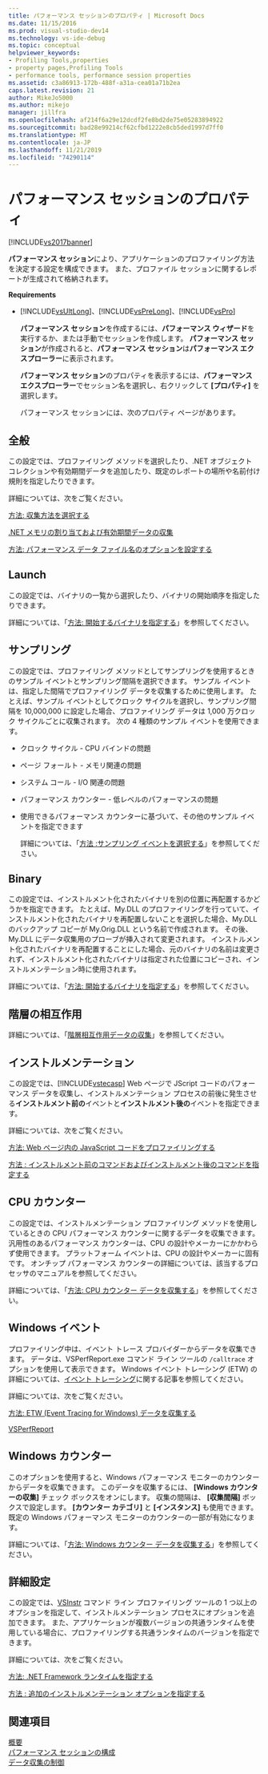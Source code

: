 ```yaml
---
title: パフォーマンス セッションのプロパティ | Microsoft Docs
ms.date: 11/15/2016
ms.prod: visual-studio-dev14
ms.technology: vs-ide-debug
ms.topic: conceptual
helpviewer_keywords:
- Profiling Tools,properties
- property pages,Profiling Tools
- performance tools, performance session properties
ms.assetid: c3a86913-172b-488f-a31a-cea01a71b2ea
caps.latest.revision: 21
author: MikeJo5000
ms.author: mikejo
manager: jillfra
ms.openlocfilehash: af214f6a29e12dcdf2fe8bd2de75e05283894922
ms.sourcegitcommit: bad28e99214cf62cfbd1222e8cb5ded1997d7ff0
ms.translationtype: MT
ms.contentlocale: ja-JP
ms.lasthandoff: 11/21/2019
ms.locfileid: "74290114"
---
```

# <a name="performance-session-properties"></a>パフォーマンス セッションのプロパティ
[!INCLUDE[vs2017banner](../includes/vs2017banner.md)]

**パフォーマンス セッション**により、アプリケーションのプロファイリング方法を決定する設定を構成できます。 また、プロファイル セッションに関するレポートが生成されて格納されます。  
  
 **Requirements**  
  
- [!INCLUDE[vsUltLong](../includes/vsultlong-md.md)]、[!INCLUDE[vsPreLong](../includes/vsprelong-md.md)]、[!INCLUDE[vsPro](../includes/vspro-md.md)]  
  
  **パフォーマンス セッション**を作成するには、**パフォーマンス ウィザード**を実行するか、または手動でセッションを作成します。 **パフォーマンス セッション**が作成されると、**パフォーマンス セッション**は**パフォーマンス エクスプローラー**に表示されます。  
  
  **パフォーマンス セッション**のプロパティを表示するには、**パフォーマンス エクスプローラー**でセッション名を選択し、右クリックして **[プロパティ]** を選択します。  
  
  パフォーマンス セッションには、次のプロパティ ページがあります。  
  
## <a name="general"></a>全般  
 この設定では、プロファイリング メソッドを選択したり、.NET オブジェクト コレクションや有効期間データを追加したり、既定のレポートの場所や名前付け規則を指定したりできます。  
  
 詳細については、次をご覧ください。  
  
 [方法: 収集方法を選択する](../profiling/how-to-choose-collection-methods.md)  
  
 [.NET メモリの割り当ておよび有効期間データの収集](../profiling/collecting-dotnet-memory-allocation-and-lifetime-data.md)  
  
 [方法: パフォーマンス データ ファイル名のオプションを設定する](../profiling/how-to-set-performance-data-file-name-options.md)  
  
## <a name="launch"></a>Launch  
 この設定では、バイナリの一覧から選択したり、バイナリの開始順序を指定したりできます。  
  
 詳細については、「[方法: 開始するバイナリを指定する](../profiling/how-to-specify-the-binary-to-start.md)」を参照してください。  
  
## <a name="sampling"></a>サンプリング  
 この設定では、プロファイリング メソッドとしてサンプリングを使用するときのサンプル イベントとサンプリング間隔を選択できます。 サンプル イベントは、指定した間隔でプロファイリング データを収集するために使用します。 たとえば、サンプル イベントとしてクロック サイクルを選択し、サンプリング間隔を 10,000,000 に設定した場合、プロファイリング データは 1,000 万クロック サイクルごとに収集されます。 次の 4 種類のサンプル イベントを使用できます。  
  
- クロック サイクル - CPU バインドの問題  
  
- ページ フォールト - メモリ関連の問題  
  
- システム コール - I/O 関連の問題  
  
- パフォーマンス カウンター - 低レベルのパフォーマンスの問題  
  
- 使用できるパフォーマンス カウンターに基づいて、その他のサンプル イベントを指定できます  
  
  詳細については、「[方法 :サンプリング イベントを選択する](../profiling/how-to-choose-sampling-events.md)」を参照してください。  
  
## <a name="binary"></a>Binary  
 この設定では、インストルメント化されたバイナリを別の位置に再配置するかどうかを指定できます。 たとえば、My.DLL のプロファイリングを行っていて、インストルメント化されたバイナリを再配置しないことを選択した場合、My.DLL のバックアップ コピーが My.Orig.DLL という名前で作成されます。 その後、My.DLL にデータ収集用のプローブが挿入されて変更されます。 インストルメント化されたバイナリを再配置することにした場合、元のバイナリの名前は変更されず、インストルメント化されたバイナリは指定された位置にコピーされ、インストルメンテーション時に使用されます。  
  
 詳細については、「[方法: 開始するバイナリを指定する](../profiling/how-to-specify-the-binary-to-start.md)」を参照してください。  
  
## <a name="tier-interactions"></a>階層の相互作用  
 詳細については、「[階層相互作用データの収集](../profiling/collecting-tier-interaction-data.md)」を参照してください。  
  
## <a name="instrumentation"></a>インストルメンテーション  
 この設定では、[!INCLUDE[vstecasp](../includes/vstecasp-md.md)] Web ページで JScript コードのパフォーマンス データを収集し、インストルメンテーション プロセスの前後に発生させる**インストルメント前の**イベントと**インストルメント後の**イベントを指定できます。  
  
 詳細については、次をご覧ください。  
  
 [方法: Web ページ内の JavaScript コードをプロファイリングする](../profiling/how-to-profile-javascript-code-in-web-pages.md)  
  
 [方法 : インストルメント前のコマンドおよびインストルメント後のコマンドを指定する](../profiling/how-to-specify-pre-and-post-instrument-commands.md)  
  
## <a name="cpu-counters"></a>CPU カウンター  
 この設定では、インストルメンテーション プロファイリング メソッドを使用しているときの CPU パフォーマンス カウンターに関するデータを収集できます。 汎用性のあるパフォーマンス カウンターは、CPU の設計やメーカーにかかわらず使用できます。 プラットフォーム イベントは、CPU の設計やメーカーに固有です。 オンチップ パフォーマンス カウンターの詳細については、該当するプロセッサのマニュアルを参照してください。  
  
 詳細については、「[方法: CPU カウンター データを収集する](../profiling/how-to-collect-cpu-counter-data.md)」を参照してください。  
  
## <a name="windows-events"></a>Windows イベント  
 プロファイリング中は、イベント トレース プロバイダーからデータを収集できます。 データは、VSPerfReport.exe コマンド ライン ツールの `/calltrace` オプションを使用して表示できます。 Windows イベント トレーシング (ETW) の詳細については、[イベント トレーシング](https://go.microsoft.com/fwlink/?linkid=90752)に関する記事を参照してください。  
  
 詳細については、次をご覧ください。  
  
 [方法: ETW (Event Tracing for Windows) データを収集する](../profiling/how-to-collect-event-tracing-for-windows-etw-data.md)  
  
 [VSPerfReport](../profiling/vsperfreport.md)  
  
## <a name="windows-counters"></a>Windows カウンター  
 このオプションを使用すると、Windows パフォーマンス モニターのカウンターからデータを収集できます。 このデータを収集するには、 **[Windows カウンターの収集]** チェック ボックスをオンにします。 収集の間隔は、 **[収集間隔]** ボックスで設定します。 **[カウンター カテゴリ]** と **[インスタンス]** も使用できます。 既定の Windows パフォーマンス モニターのカウンターの一部が有効になります。  
  
 詳細については、「[方法: Windows カウンター データを収集する](../profiling/how-to-collect-windows-counter-data.md)」を参照してください。  
  
## <a name="advanced"></a>詳細設定  
 この設定では、[VSInstr](../profiling/vsinstr.md) コマンド ライン プロファイリング ツールの 1 つ以上のオプションを指定して、インストルメンテーション プロセスにオプションを追加できます。 また、アプリケーションが複数バージョンの共通ランタイムを使用している場合に、プロファイリングする共通ランタイムのバージョンを指定できます。  
  
 詳細については、次をご覧ください。  
  
 [方法: .NET Framework ランタイムを指定する](../profiling/how-to-specify-the-dotnet-framework-runtime.md)  
  
 [方法 : 追加のインストルメンテーション オプションを指定する](../profiling/how-to-specify-additional-instrumentation-options.md)  
  
## <a name="see-also"></a>関連項目  
 [概要](../profiling/overviews-performance-tools.md)   
 [パフォーマンス セッションの構成](../profiling/configuring-performance-sessions.md)   
 [データ収集の制御](../profiling/controlling-data-collection.md)
